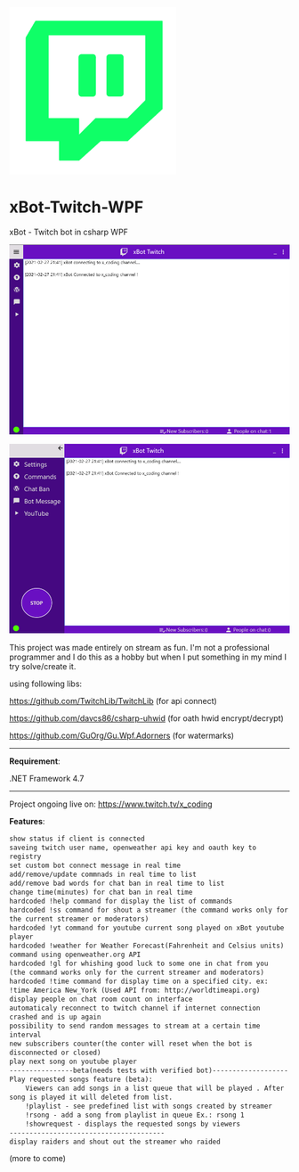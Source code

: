 ![alt text](https://github.com/0x78654C/xBot-Twitch-WPF/blob/main/xBot_WPF/l1.png?raw=true)

# xBot-Twitch-WPF
 
xBot - Twitch bot in csharp WPF



![alt text](https://github.com/0x78654C/xBot-Twitch-WPF/blob/main/xBot_WPF/t1.png?raw=true)

![alt text](https://github.com/0x78654C/xBot-Twitch-WPF/blob/main/xBot_WPF/t2.png?raw=true)


This project was made entirely on stream as fun. I'm not a professional programmer and I do this as a hobby but when I put something in my mind I try solve/create it.

using following libs:

https://github.com/TwitchLib/TwitchLib (for api connect)

https://github.com/davcs86/csharp-uhwid (for oath hwid encrypt/decrypt)

https://github.com/GuOrg/Gu.Wpf.Adorners (for watermarks)
_____________________________________________________

**Requirement**: 

.NET Framework 4.7

_____________________________________________________


Project ongoing live on: https://www.twitch.tv/x_coding

**Features**:

    show status if client is connected
    saveing twitch user name, openweather api key and oauth key to registry
    set custom bot connect message in real time
    add/remove/update commnads in real time to list
    add/remove bad words for chat ban in real time to list
    change time(minutes) for chat ban in real time
    hardcoded !help command for display the list of commands
    hardcoded !ss command for shout a streamer (the command works only for the current streamer or moderators)
    hardcoded !yt command for youtube current song played on xBot youtube player
    hardcoded !weather for Weather Forecast(Fahrenheit and Celsius units) command using openweather.org API
    hardcoded !gl for whishing good luck to some one in chat from you  (the command works only for the current streamer and moderators)
    hardcoded !time command for display time on a specified city. ex: !time America New_York (Used API from: http://worldtimeapi.org) 
    display people on chat room count on interface
    automaticaly reconnect to twitch channel if internet connection crashed and is up again 
    possibility to send random messages to stream at a certain time interval
    new subscribers counter(the conter will reset when the bot is disconnected or closed)
	play next song on youtube player
	----------------beta(needs tests with verified bot)-------------------
	Play requested songs feature (beta):
		Viewers can add songs in a list queue that will be played . After song is played it will deleted from list.
		!playlist - see predefined list with songs created by streamer
		!rsong - add a song from playlist in queue Ex.: rsong 1
		!showrequest - displays the requested songs by viewers
	---------------------------------------	
    display raiders and shout out the streamer who raided


(more to come)
